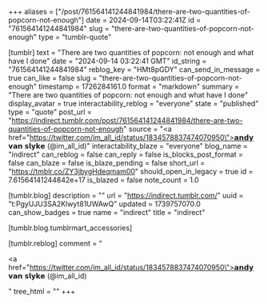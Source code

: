 +++
aliases = ["/post/761564141244841984/there-are-two-quantities-of-popcorn-not-enough"]
date = 2024-09-14T03:22:41Z
id = "761564141244841984"
slug = "there-are-two-quantities-of-popcorn-not-enough"
type = "tumblr-quote"

[tumblr]
text = "There are two quantities of popcorn: not enough and what have I done"
date = "2024-09-14 03:22:41 GMT"
id_string = "761564141244841984"
reblog_key = "HMt8pGDY"
can_send_in_message = true
can_like = false
slug = "there-are-two-quantities-of-popcorn-not-enough"
timestamp = 1726284161.0
format = "markdown"
summary = "There are two quantities of popcorn: not enough and what have I done"
display_avatar = true
interactability_reblog = "everyone"
state = "published"
type = "quote"
post_url = "https://indirect.tumblr.com/post/761564141244841984/there-are-two-quantities-of-popcorn-not-enough"
source = "<a href=\"https://twitter.com/im_all_id/status/1834578837474070950\">𝗮𝗻𝗱𝘆 𝘃𝗮𝗻 𝘀𝗹𝘆𝗸𝗲 (@im_all_id)</a>"
interactability_blaze = "everyone"
blog_name = "indirect"
can_reblog = false
can_reply = false
is_blocks_post_format = false
can_blaze = false
is_blaze_pending = false
short_url = "https://tmblr.co/ZY3jbygHdeqmam00"
should_open_in_legacy = true
id = 7.61564141244842e+17
is_blazed = false
note_count = 1.0

[tumblr.blog]
description = ""
url = "https://indirect.tumblr.com/"
uuid = "t:PgyUJU3SA2Klwyt81UWAwQ"
updated = 1739757070.0
can_show_badges = true
name = "indirect"
title = "indirect"

[tumblr.blog.tumblrmart_accessories]

[tumblr.reblog]
comment = "<p><a href=\"https://twitter.com/im_all_id/status/1834578837474070950\">𝗮𝗻𝗱𝘆 𝘃𝗮𝗻 𝘀𝗹𝘆𝗸𝗲 (@im_all_id)</a></p>"
tree_html = ""
+++
